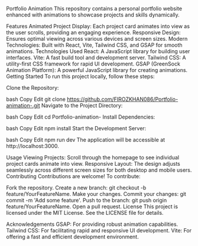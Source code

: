 Portfolio Animation
This repository contains a personal portfolio website enhanced with animations to showcase projects and skills dynamically.

Features
Animated Project Display: Each project card animates into view as the user scrolls, providing an engaging experience.
Responsive Design: Ensures optimal viewing across various devices and screen sizes.
Modern Technologies: Built with React, Vite, Tailwind CSS, and GSAP for smooth animations.
Technologies Used
React: A JavaScript library for building user interfaces.
Vite: A fast build tool and development server.
Tailwind CSS: A utility-first CSS framework for rapid UI development.
GSAP (GreenSock Animation Platform): A powerful JavaScript library for creating animations.
Getting Started
To run this project locally, follow these steps:

Clone the Repository:

bash
Copy
Edit
git clone https://github.com/FIROZKHAN086/Portfolio-animation-.git
Navigate to the Project Directory:

bash
Copy
Edit
cd Portfolio-animation-
Install Dependencies:

bash
Copy
Edit
npm install
Start the Development Server:

bash
Copy
Edit
npm run dev
The application will be accessible at http://localhost:3000.

Usage
Viewing Projects: Scroll through the homepage to see individual project cards animate into view.
Responsive Layout: The design adjusts seamlessly across different screen sizes for both desktop and mobile users.
Contributing
Contributions are welcome! To contribute:

Fork the repository.
Create a new branch: git checkout -b feature/YourFeatureName.
Make your changes.
Commit your changes: git commit -m 'Add some feature'.
Push to the branch: git push origin feature/YourFeatureName.
Open a pull request.
License
This project is licensed under the MIT License. See the LICENSE file for details.

Acknowledgements
GSAP: For providing robust animation capabilities.
Tailwind CSS: For facilitating rapid and responsive UI development.
Vite: For offering a fast and efficient development environment.